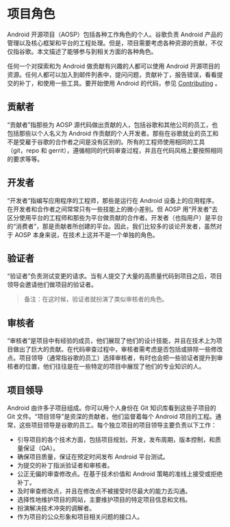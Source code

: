 # 项目角色

Android 开源项目（AOSP）包括各种工作角色的个人。谷歌负责 Android 产品的管理以及核心框架和平台的工程处理。但是，项目需要考虑各种资源的贡献，不仅仅指谷歌。本文描述了能够参与到相关方面的各种角色。

任何一个对探索和为 Android 做贡献有兴趣的人都可以使用 Android 开源项目的资源。任何人都可以加入到邮件列表中，提问问题，贡献补丁，报告错误，看看提交的补丁，和使用一些工具。要开始使用 Android 的代码，参见 [Contributing](https://source.android.com/source/contributing.html) 。

## 贡献者

“贡献者”指那些为 AOSP 源代码做出贡献的人，包括谷歌和其他公司的员工，也包括那些以个人名义为 Android 作贡献的个人开发者。那些在谷歌就业的员工和不是受雇于谷歌的合作者之间是没有区别的。所有的工程师使用相同的工具（git，repo 和 gerrit），遵循相同的代码审查过程，并且在代码风格上要按照相同的要求等等。

## 开发者

“开发者”指编写应用程序的工程师，那些是运行在 Android 设备上的应用程序。在开发者和合作者之间常常只有一些技能上的微小差别。但 AOSP 用“开发者”去区分使用平台的工程师和那些为平台做贡献的合作者。开发者（也指用户）是平台的“消费者”，那是贡献者所创建的平台。因此，我们比较多的谈论开发者，虽然对于 AOSP 本身来说，在技术上这并不是一个单独的角色。

## 验证者

“验证者”负责测试变更的请求。当有人提交了大量的高质量代码到项目之后，项目领导会邀请他们做项目的验证者。

> 备注：在这时候，验证者就扮演了类似审核者的角色。

## 审核者

“审核者”是项目中有经验的成员，他们展现了他们的设计技能，并且在技术上为项目做出了巨大的贡献。在代码审查过程中，审核者需考虑是否包括或排除一些修改点。项目领导（通常指谷歌的员工）选择审核者，有时也会把一些验证者提升到审核者的位置，他们往往是在一些特定的项目中展现了他们的专业知识的人。

## 项目领导

Android 由许多子项目组成。你可以用个人身份在 Git 知识库看到这些子项目的 Git 文件。“项目领导”是资深的贡献者，他们监督着每个 Android 项目的工程。通常，这些项目领导是谷歌的员工。每个独立项目的项目领导主要负责以下工作：

*   引导项目的各个技术方面，包括项目规划，开发，发布周期，版本控制，和质量保证（QA）。
*   确保项目质量，保证在预定时间发布 Android 平台测试。
*   为提交的补丁指派验证者和审核者。
*   公正无偏的审查修改点。在基于技术价值和 Android 策略的准线上接受或拒绝补丁。
*   及时审查修改点，并且在修改点不被接受时尽最大的能力去沟通。
*   选择性地维护项目的网站，主要维护项目的特定项目信息和文档。
*   扮演解决技术冲突的调解者。
*   作为项目的公众形象和项目相关问题的接口人。
